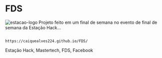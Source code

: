 # FDS 
![estacao-logo](https://user-images.githubusercontent.com/37445916/59709072-50722000-91dc-11e9-8a70-872e82b9876e.png)
Projeto feito em um final de semana no evento de final de semana da Estação Hack...

                                            https://caiquealves224.github.io/FDS/

Estação Hack, Mastertech, FDS, Facebook
